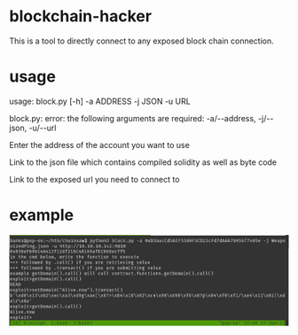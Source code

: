 # blockchain-hacker
This is a tool to directly connect to any exposed block chain connection. 

# usage
usage: block.py [-h] -a ADDRESS -j JSON -u URL

block.py: error: the following arguments are required: -a/--address, -j/--json, -u/--url

Enter the address of the account you want to use

Link to the json file which contains compiled solidity as well as byte code

Link to the exposed url you need to connect to

# example
![img](output.jpg)
